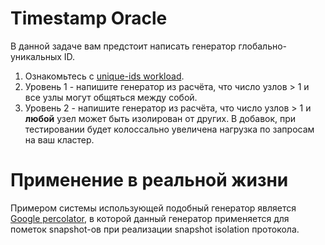 # Timestamp Oracle

В данной задаче вам предстоит написать генератор глобально-уникальных ID.

1. Ознакомьтесь с [unique-ids workload](../../maelstrom/doc/workloads.md).
2. Уровень 1 - напишите генератор из расчёта, что число узлов > 1 и все узлы могут общяться между собой.
3. Уровень 2 - напишите генератор из расчёта, что число узлов > 1 и **любой** узел может быть изолирован от других. В добавок, при тестировании будет колоссально увеличена нагрузка по запросам на ваш кластер.

# Применение в реальной жизни

Примером системы использующей подобный генератор является [Google percolator](https://storage.googleapis.com/gweb-research2023-media/pubtools/pdf/36726.pdf), в которой данный генератор применяется для пометок snapshot-ов при реализации snapshot isolation протокола.
